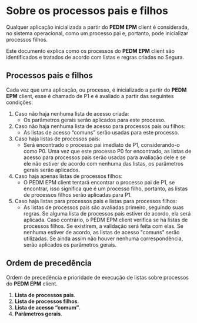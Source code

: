 # Sobre os processos pais e filhos

Qualquer aplicação inicializada a partir do **PEDM EPM** client é considerada, no sistema operacional, como um processo pai e, portanto, pode inicializar processos filhos.

Este documento explica como os processos do **PEDM EPM** client são identificados e tratados de acordo com listas e regras criadas no Segura.

## Processos pais e filhos

Cada vez que uma aplicação, ou processo, é inicializado a partir do **PEDM EPM** client, esse é chamado de P1 e é avaliado a partir das seguintes condições:

1. Caso não haja nenhuma lista de acesso criada:
    * Os parâmetros gerais serão aplicados para este processo.
2. Caso não haja nenhuma lista de acesso para processos pais ou filhos:
    * As listas de acesso “comuns” serão usadas para este processo.
3. Caso haja listas de processos pais:
    * Será encontrado o processo pai imediato de P1, considerando-o como P0. Uma vez que este processo P0 for encontrado, as listas de acesso para processos pais serão usadas para avaliação dele e se ele não estiver de acordo com nenhuma das listas, os parâmetros gerais serão aplicados.
4. Caso haja apenas listas de processos filhos:
    * O PEDM EPM client tentará encontrar o processo pai de P1, se encontrar, isso significa que é um processo filho, portanto, as listas de processos filhos serão aplicadas para P1.
5. Caso haja listas para processos pais e listas para processos filhos:
    * As listas de processos pais são avaliadas primeiro, seguindo suas regras. Se alguma lista de processos pais estiver de acordo, ela será aplicada. Caso contrário, o PEDM EPM client verifica se há listas de processos filhos. Se existirem, a validação será feita com elas. Se nenhuma estiver de acordo, as listas de acesso "comuns" serão utilizadas. Se ainda assim não houver nenhuma correspondência, serão aplicados os parâmetros gerais.

## Ordem de precedência

Ordem de precedência e prioridade de execução de listas sobre processos do **PEDM EPM** client.

1. **Lista de processos pais**.
2. **Lista de processos filhos**.
3. **Lista de acesso “comum”**.
4. **Parâmetros gerais**.